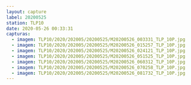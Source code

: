 ```yaml
---
layout: capture
label: 20200525
station: TLP10
date: 2020-05-26 00:33:31
capturas:
  - imagem: TLP10/2020/202005/20200525/M20200526_003331_TLP_10P.jpg
  - imagem: TLP10/2020/202005/20200525/M20200526_015257_TLP_10P.jpg
  - imagem: TLP10/2020/202005/20200525/M20200526_024121_TLP_10P.jpg
  - imagem: TLP10/2020/202005/20200525/M20200526_051525_TLP_10P.jpg
  - imagem: TLP10/2020/202005/20200525/M20200526_060312_TLP_10P.jpg
  - imagem: TLP10/2020/202005/20200525/M20200526_070258_TLP_10P.jpg
  - imagem: TLP10/2020/202005/20200525/M20200526_081732_TLP_10P.jpg
---
```

